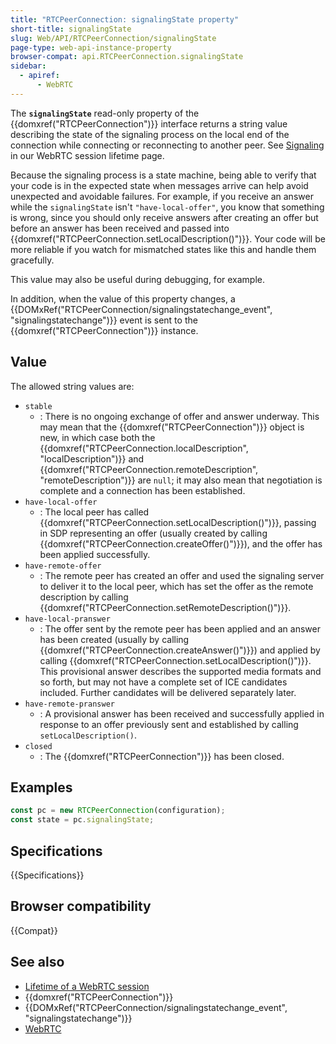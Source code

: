 ```yaml
---
title: "RTCPeerConnection: signalingState property"
short-title: signalingState
slug: Web/API/RTCPeerConnection/signalingState
page-type: web-api-instance-property
browser-compat: api.RTCPeerConnection.signalingState
sidebar:
  - apiref:
      - WebRTC
---
```


The **`signalingState`** read-only property of the {{domxref("RTCPeerConnection")}} interface returns a string value describing the state of the signaling process on the local end of the connection while connecting or reconnecting to another peer.
See [Signaling](/en-US/docs/Web/API/WebRTC_API/Session_lifetime#signaling) in our WebRTC session lifetime page.

Because the signaling process is a state machine, being able to verify that your code is in the expected state when messages arrive can help avoid unexpected and avoidable failures.
For example, if you receive an answer while the `signalingState` isn't `"have-local-offer"`, you know that something is wrong, since you should only receive answers after creating an offer but before an answer has been received and passed into {{domxref("RTCPeerConnection.setLocalDescription()")}}. Your code will be more reliable if you watch for mismatched states like this and handle them gracefully.

This value may also be useful during debugging, for example.

In addition, when the value of this property changes, a {{DOMxRef("RTCPeerConnection/signalingstatechange_event", "signalingstatechange")}} event is sent to the {{domxref("RTCPeerConnection")}} instance.

## Value

The allowed string values are:

- `stable`
  - : There is no ongoing exchange of offer and answer underway.
    This may mean that the {{domxref("RTCPeerConnection")}} object is new, in which case both the {{domxref("RTCPeerConnection.localDescription", "localDescription")}} and {{domxref("RTCPeerConnection.remoteDescription", "remoteDescription")}} are `null`;
    it may also mean that negotiation is complete and a connection has been established.
- `have-local-offer`
  - : The local peer has called {{domxref("RTCPeerConnection.setLocalDescription()")}}, passing in SDP representing an offer (usually created by calling {{domxref("RTCPeerConnection.createOffer()")}}), and the offer has been applied successfully.
- `have-remote-offer`
  - : The remote peer has created an offer and used the signaling server to deliver it to the local peer, which has set the offer as the remote description by calling {{domxref("RTCPeerConnection.setRemoteDescription()")}}.
- `have-local-pranswer`
  - : The offer sent by the remote peer has been applied and an answer has been created (usually by calling {{domxref("RTCPeerConnection.createAnswer()")}}) and applied by calling {{domxref("RTCPeerConnection.setLocalDescription()")}}.
    This provisional answer describes the supported media formats and so forth, but may not have a complete set of ICE candidates included.
    Further candidates will be delivered separately later.
- `have-remote-pranswer`
  - : A provisional answer has been received and successfully applied in response to an offer previously sent and established by calling `setLocalDescription()`.
- `closed`
  - : The {{domxref("RTCPeerConnection")}} has been closed.

## Examples

```js
const pc = new RTCPeerConnection(configuration);
const state = pc.signalingState;
```

## Specifications

{{Specifications}}

## Browser compatibility

{{Compat}}

## See also

- [Lifetime of a WebRTC session](/en-US/docs/Web/API/WebRTC_API/Session_lifetime)
- {{domxref("RTCPeerConnection")}}
- {{DOMxRef("RTCPeerConnection/signalingstatechange_event", "signalingstatechange")}}
- [WebRTC](/en-US/docs/Web/API/WebRTC_API)
